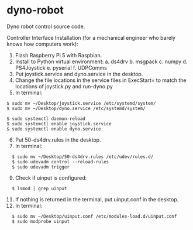 # dyno-robot
Dyno robot control source code.

Controller Interface Installation (for a mechanical engineer who barely knows how computers work):

1. Flash Raspberry Pi 5 with Raspbian.
2. Install to Python virtual environment:
     a. ds4drv
     b. msgpack
     c. numpy
     d. PS4Joystick
     e. pyserial
     f. UDPComms
3. Put joystick.service and dyno.service in the desktop.
4. Change the file locations in the service files in ExecStart= to match the
   locations of joystick.py and run-dyno.py
5. In terminal:
```shell
$ sudo mv ~/Desktop/joystick.service /etc/systemd/system/
$ sudo mv ~/Desktop/dyno.service /etc/systemd/system/
```
```shell
$ sudo systemctl daemon-reload
$ sudo systemctl enable joystick.service
$ sudo systemctl enable dyno.service
```
6. Put 50-ds4drv.rules in the desktop.
7. In terminal:
```shell
  $ sudo mv ~/Desktop/50-ds4drv.rules /etc/udev/rules.d/
  $ sudo udevadm control --reload-rules
  $ sudo udevadm trigger
```
9. Check if uinput is configured:
```shell
  $ lsmod | grep uinput
```
11. If nothing is returned in the terminal, put uinput.conf in the desktop.
12. In terminal:
```shell
  $ sudo mv ~/Desktop/uinput.conf /etc/modules-load.d/uinput.conf
  $ sudo modprobe uinput
```
